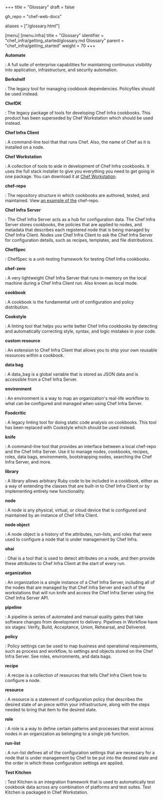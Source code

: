 +++
title = "Glossary"
draft = false

gh_repo = "chef-web-docs"

aliases = ["/glossary.html"]

[menu]
  [menu.infra]
    title = "Glossary"
    identifier = "chef_infra/getting_started/glossary.md Glossary"
    parent = "chef_infra/getting_started"
    weight = 70
+++

**Automate**

:   A full suite of enterprise capabilities for maintaining continuous
    visibility into application, infrastructure, and security
    automation.

**Berkshelf**

:   The legacy tool for managing cookbook dependencies. Policyfiles should be used instead.

**ChefDK**

:   The legacy package of tools for developing Chef Infra cookbooks.
    This product has been superseded by Chef Workstation which should be
    used instead.

**Chef Infra Client**

:   A command-line tool that that runs Chef. Also, the name of Chef as
    it is installed on a node.

**Chef Workstation**

:   A collection of tools to aide in development of Chef Infra
    cookbooks. It uses the full stack installer to give you everything
    you need to get going in one package. You can download it at [Chef
    Workstation](https://downloads.chef.io/chef-workstation/).

**chef-repo**

:   The repository structure in which cookbooks are authored, tested,
    and maintained. View [an example of
    the](https://github.com/chef/chef-repo) chef-repo.

**Chef Infra Server**

:   The Chef Infra Server acts as a hub for configuration data. The Chef
    Infra Server stores cookbooks, the policies that are applied to
    nodes, and metadata that describes each registered node that is
    being managed by Chef Infra Client. Nodes use Chef Infra Client to
    ask the Chef Infra Server for configuration details, such as
    recipes, templates, and file distributions.

**ChefSpec**

:   ChefSpec is a unit-testing framework for testing Chef Infra
    cookbooks.

**chef-zero**

:   A very lightweight Chef Infra Server that runs in-memory on the
    local machine during a Chef Infra Client run. Also known as local
    mode.

**cookbook**

:   A cookbook is the fundamental unit of configuration and policy
    distribution.

**Cookstyle**

:   A linting tool that helps you write better Chef Infra cookbooks by
    detecting and automatically correcting style, syntax, and logic
    mistakes in your code.

**custom resource**

:   An extension to Chef Infra Client that allows you to ship your own
    reusable resources within a cookbook.

**data bag**

:   A data_bag is a global variable that is stored as JSON data and is
    accessible from a Chef Infra Server.

**environment**

:   An environment is a way to map an organization's real-life workflow
    to what can be configured and managed when using Chef Infra Server.

**Foodcritic**

:   A legacy linting tool for doing static code analysis on cookbooks.
    This tool has been replaced with Cookstyle which should be used
    instead.

**knife**

:   A command-line tool that provides an interface between a local
    chef-repo and the Chef Infra Server. Use it to manage nodes,
    cookbooks, recipes, roles, data bags, environments, bootstrapping
    nodes, searching the Chef Infra Server, and more.

**library**

:   A library allows arbitrary Ruby code to be included in a cookbook,
    either as a way of extending the classes that are built-in to Chef
    Infra Client or by implementing entirely new functionality.

**node**

:   A node is any physical, virtual, or cloud device that is configured
    and maintained by an instance of Chef Infra Client.

**node object**

:   A node object is a history of the attributes, run-lists, and roles
    that were used to configure a node that is under management by Chef
    Infra.

**ohai**

:   Ohai is a tool that is used to detect attributes on a node, and then
    provide these attributes to Chef Infra Client at the start of every
    run.

**organization**

:   An organization is a single instance of a Chef Infra Server,
    including all of the nodes that are managed by that Chef Infra
    Server and each of the workstations that will run knife and access
    the Chef Infra Server using the Chef Infra Server API.

**pipeline**

:   A pipeline is series of automated and manual quality gates that take
    software changes from development to delivery. Pipelines in Workflow
    have six stages: Verify, Build, Acceptance, Union, Rehearsal, and
    Delivered.

**policy**

:   Policy settings can be used to map business and operational
    requirements, such as process and workflow, to settings and objects
    stored on the Chef Infra Server. See roles, environments, and data
    bags.

**recipe**

:   A recipe is a collection of resources that tells Chef Infra Client
    how to configure a node.

**resource**

:   A resource is a statement of configuration policy that describes the
    desired state of an piece within your infrastructure, along with the
    steps needed to bring that item to the desired state.

**role**

:   A role is a way to define certain patterns and processes that exist
    across nodes in an organization as belonging to a single job
    function.

**run-list**

:   A run-list defines all of the configuration settings that are
    necessary for a node that is under management by Chef to be put into
    the desired state and the order in which these configuration
    settings are applied.

**Test Kitchen**

:   Test Kitchen is an integration framework that is used to
    automatically test cookbook data across any combination of platforms
    and test suites. Test Kitchen is packaged in Chef Workstation.

